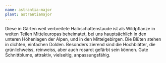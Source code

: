 ```yaml
---
name: astrantia-major
plant: astrantiamajor
---
```


Diese in Gärten weit verbreitete Halbschattenstaude ist als Wildpflanze in
weiten Teilen Mitteleuropas beheimatet, bei uns hauptsächlich in den unteren
Höhenlagen der Alpen, und in den Mittelgebirgen. Die Blüten stehen in dichten,
einfachen Dolden. Besonders zierend sind die Hochblätter, die grünlichweiss,
reinweiss, aber auch rosarot gefärbt sein können. Gute Schnittblume, attraktiv,
vielseitig, anpassungsfähig.
